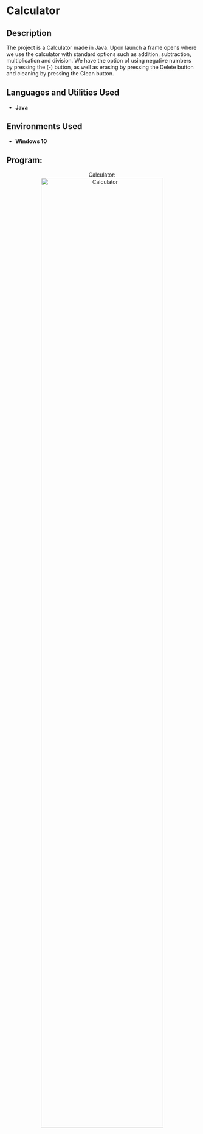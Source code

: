 <h1>Calculator</h1>

<h2>Description</h2>
The project is a Calculator made in Java. Upon launch a frame opens where we use the calculator with standard options such as addition,
  subtraction, multiplication and division. We have the option of using negative numbers by pressing the (-) button, as well as erasing by 
  pressing the Delete button and cleaning by pressing the Clean button.
<br />
<h2>Languages and Utilities Used</h2>

- <b>Java</b> 

<h2>Environments Used </h2>

- <b>Windows 10</b>

<h2>Program:</h2>

<p align="center">
Calculator:
<br/>
<img src="https://i.imgur.com/8j47m7B.png" height="80%" width="80%" alt="Calculator"/>
